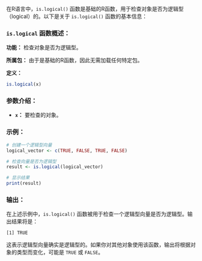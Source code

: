 在R语言中，`is.logical()` 函数是基础的R函数，用于检查对象是否为逻辑型（logical）的。以下是关于 `is.logical()` 函数的基本信息：

### `is.logical` 函数概述：

**功能：** 检查对象是否为逻辑型。

**所属包：** 由于是基础的R函数，因此无需加载任何特定包。

**定义：**
```R
is.logical(x)
```

### 参数介绍：

- **`x`：** 要检查的对象。

### 示例：

```R
# 创建一个逻辑型向量
logical_vector <- c(TRUE, FALSE, TRUE, FALSE)

# 检查向量是否为逻辑型
result <- is.logical(logical_vector)

# 显示结果
print(result)
```

### 输出：

在上述示例中，`is.logical()` 函数被用于检查一个逻辑型向量是否为逻辑型。输出结果将是：

```
[1] TRUE
```

这表示逻辑型向量确实是逻辑型的。如果你对其他对象使用该函数，输出将根据对象的类型而变化，可能是 `TRUE` 或 `FALSE`。
